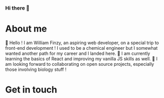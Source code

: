 ### Hi there 👋

# About me

🔭 Hello ! I am William Finzy, an aspiring web developer, on a special trip to front-end development ! I used to be a chemical engineer but I somewhat wanted another path for my career and I landed here. 
  🌱 I am currently learning the basics of React and improving my vanilla JS skills as well. 
  👯 I am looking forward to collaborating on open source projects, especially those involving biology stuff ! 
  
  # Get in touch
  
  

<!--
**willfynch/willfynch** is a ✨ _special_ ✨ repository because its `README.md` (this file) appears on your GitHub profile.

Here are some ideas to get you started:

- 🔭 I’m currently working on ...
- 🌱 I’m currently learning ...
- 👯 I’m looking to collaborate on ...
- 🤔 I’m looking for help with ...
- 💬 Ask me about ...
- 📫 How to reach me: ...
- 😄 Pronouns: ...
- ⚡ Fun fact: ...
-->
